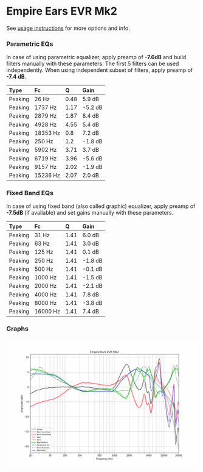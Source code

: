 # Empire Ears EVR Mk2
See [usage instructions](https://github.com/jaakkopasanen/AutoEq#usage) for more options and info.

### Parametric EQs
In case of using parametric equalizer, apply preamp of **-7.6dB** and build filters manually
with these parameters. The first 5 filters can be used independently.
When using independent subset of filters, apply preamp of **-7.4 dB**.

| Type    | Fc       |    Q | Gain    |
|:--------|:---------|:-----|:--------|
| Peaking | 26 Hz    | 0.48 | 5.9 dB  |
| Peaking | 1737 Hz  | 1.17 | -5.2 dB |
| Peaking | 2879 Hz  | 1.87 | 8.4 dB  |
| Peaking | 4928 Hz  | 4.55 | 5.4 dB  |
| Peaking | 18353 Hz | 0.8  | 7.2 dB  |
| Peaking | 250 Hz   | 1.2  | -1.8 dB |
| Peaking | 5902 Hz  | 3.71 | 3.7 dB  |
| Peaking | 6719 Hz  | 3.96 | -5.6 dB |
| Peaking | 9157 Hz  | 2.02 | -1.9 dB |
| Peaking | 15236 Hz | 2.07 | 2.0 dB  |

### Fixed Band EQs
In case of using fixed band (also called graphic) equalizer, apply preamp of **-7.5dB**
(if available) and set gains manually with these parameters.

| Type    | Fc       |    Q | Gain    |
|:--------|:---------|:-----|:--------|
| Peaking | 31 Hz    | 1.41 | 6.0 dB  |
| Peaking | 63 Hz    | 1.41 | 3.0 dB  |
| Peaking | 125 Hz   | 1.41 | 0.1 dB  |
| Peaking | 250 Hz   | 1.41 | -1.8 dB |
| Peaking | 500 Hz   | 1.41 | -0.1 dB |
| Peaking | 1000 Hz  | 1.41 | -1.5 dB |
| Peaking | 2000 Hz  | 1.41 | -2.1 dB |
| Peaking | 4000 Hz  | 1.41 | 7.8 dB  |
| Peaking | 8000 Hz  | 1.41 | -3.8 dB |
| Peaking | 16000 Hz | 1.41 | 7.4 dB  |

### Graphs
![](./Empire%20Ears%20EVR%20Mk2.png)